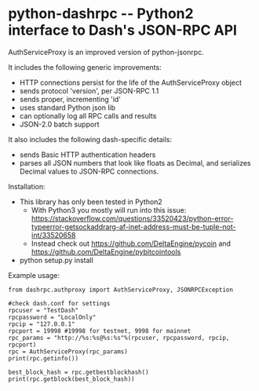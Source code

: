 # python-dashrpc -- Python2 interface to Dash's JSON-RPC API

AuthServiceProxy is an improved version of python-jsonrpc.

It includes the following generic improvements:

- HTTP connections persist for the life of the AuthServiceProxy object
- sends protocol 'version', per JSON-RPC 1.1
- sends proper, incrementing 'id'
- uses standard Python json lib
- can optionally log all RPC calls and results
- JSON-2.0 batch support

It also includes the following dash-specific details:

- sends Basic HTTP authentication headers
- parses all JSON numbers that look like floats as Decimal,
  and serializes Decimal values to JSON-RPC connections.

Installation:

- This library has only been tested in Python2
  - With Python3 you mostly will run into this issue: https://stackoverflow.com/questions/33520423/python-error-typeerror-getsockaddrarg-af-inet-address-must-be-tuple-not-int/33520658
  - Instead check out https://github.com/DeltaEngine/pycoin and https://github.com/DeltaEngine/pybitcointools
- python setup.py install

Example usage:

```
from dashrpc.authproxy import AuthServiceProxy, JSONRPCException

#check dash.conf for settings
rpcuser = "TestDash"
rpcpassword = "LocalOnly"
rpcip = "127.0.0.1"
rpcport = 19998 #19998 for testnet, 9998 for mainnet
rpc_params = "http://%s:%s@%s:%s"%(rpcuser, rpcpassword, rpcip, rpcport)
rpc = AuthServiceProxy(rpc_params)
print(rpc.getinfo())

best_block_hash = rpc.getbestblockhash()
print(rpc.getblock(best_block_hash))
```
